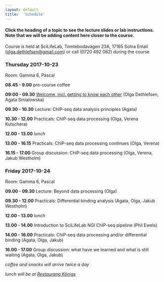 ```yaml
---
layout: default
title:  'Schedule'
---
```


#### Click the heading of a topic to see the lecture slides or lab instructions. Note that we will be adding content here closer to the course.

Course is held at SciLifeLab, Tomtebodavägen 23A, 17165 Solna
Email (olga.dethlefsen@gmail.com) or call (0720 492 082) during the course

### Thursday 2017-10-23

Room: Gamma 6, Pascal

**08.45 - 9.00** pre-course coffee

**09:00 - 09.30** [Welcome, incl. getting to know each other](lectures/welcome.pdf) (Olga Dethlefsen, Agata Smialowska)

**09.30 - 10.30** Lecture: ChIP-seq data analysis principles (Agata)

**10.30 - 12.00** Practicals: ChIP-seq data processing (Olga, Verena Kutschera)

**12.00 - 13.00** _lunch_

**13.00 - 16.15** Practicals: ChIP-seq data processing continues (Olga, Verena)

**16.15 - 17.00** Group discussion: ChIP-seq data processing (Olga, Verena, Jakub Westholm)


### Friday 2017-10-24

Room: Gamma 6, Pascal

**09.00 - 09.30** Lecture: Beyond data processing (Olga)

**09.30 - 12.00** Practicals: Differential binding analysis (Agata, Olga, Jakub Westholm)

**12.00 - 13.00** _lunch_

**13.00 - 14.00** Introduction to SciLifeLab NGI ChIP-seq pipeline (Phil Ewels)

**14.00 - 16.00** Practicals: ChiP-seq data processing and/or differential binding (Agata, Olga, Jakub)

**16.00 - 17.00** Group discussion: what have we learned and what is still waiting (Agata, Olga, Jakub)



_coffee and snacks will arrive twice a day_

_lunch will be at [Restaurang Königs](http://restaurangkonigs.se)_
